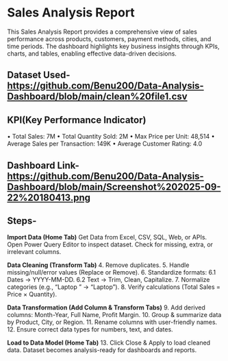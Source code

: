 # Sales Analysis Report
This Sales Analysis Report provides a comprehensive view of sales performance across products, customers, payment methods, cities, and time periods. The dashboard highlights key business insights through KPIs, charts, and tables, enabling effective data-driven decisions.
## Dataset Used-https://github.com/Benu200/Data-Analysis-Dashboard/blob/main/clean%20file1.csv

## KPI(Key Performance Indicator)
•	Total Sales: 7M
•	Total Quantity Sold: 2M
•	Max Price per Unit: 48,514
•	Average Sales per Transaction: 149K
•	Average Customer Rating: 4.0
## Dashboard Link-https://github.com/Benu200/Data-Analysis-Dashboard/blob/main/Screenshot%202025-09-22%20180413.png
## Steps-
**Import Data (Home Tab)**
Get Data from Excel, CSV, SQL, Web, or APIs.
Open Power Query Editor to inspect dataset.
Check for missing, extra, or irrelevant columns.

**Data Cleaning (Transform Tab)**
4. Remove duplicates.
5. Handle missing/null/error values (Replace or Remove).
6. Standardize formats:
6.1 Dates → YYYY-MM-DD.
6.2 Text → Trim, Clean, Capitalize.
7. Normalize categories (e.g., “Laptop ” → “Laptop”).
8. Verify calculations (Total Sales = Price × Quantity).

**Data Transformation (Add Column & Transform Tabs)**
9. Add derived columns: Month-Year, Full Name, Profit Margin.
10. Group & summarize data by Product, City, or Region.
11. Rename columns with user-friendly names.
12. Ensure correct data types for numbers, text, and dates.

**Load to Data Model (Home Tab)**
13. Click Close & Apply to load cleaned data.
Dataset becomes analysis-ready for dashboards and reports.
